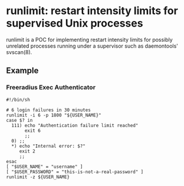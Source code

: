 runlimit: restart intensity limits for supervised Unix processes
================================================================

runlimit is a POC for implementing restart intensity limits for possibly
unrelated processes running under a supervisor such as daemontools'
svscan(8).

Example
-------

### Freeradius Exec Authenticator

~~~ shell
#!/bin/sh

# 6 login failures in 30 minutes
runlimit -i 6 -p 1800 "${USER_NAME}"
case $? in
  111) echo "Authentication failure limit reached"
       exit 6
       ;;
  0) ;;
  *) echo "Internal error: $?"
     exit 2
     ;;
esac
[ "$USER_NAME" = "username" ]
[ "$USER_PASSWORD" = "this-is-not-a-real-password" ]
runlimit -z ${USER_NAME}
~~~

